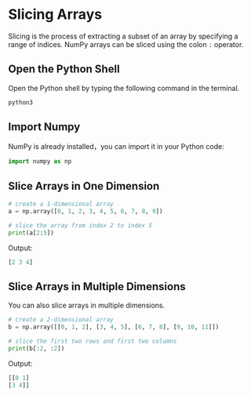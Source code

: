 # Slicing Arrays

Slicing is the process of extracting a subset of an array by specifying a range of indices. NumPy arrays can be sliced using the colon `:` operator.

## Open the Python Shell

Open the Python shell by typing the following command in the terminal.

```bash
python3
```

## Import Numpy

NumPy is already installed，you can import it in your Python code:

```python
import numpy as np
```

## Slice Arrays in One Dimension

```python
# create a 1-dimensional array
a = np.array([0, 1, 2, 3, 4, 5, 6, 7, 8, 9])

# slice the array from index 2 to index 5
print(a[2:5])
```

Output:

```python
[2 3 4]
```

## Slice Arrays in Multiple Dimensions

You can also slice arrays in multiple dimensions.

```python
# create a 2-dimensional array
b = np.array([[0, 1, 2], [3, 4, 5], [6, 7, 8], [9, 10, 11]])

# slice the first two rows and first two columns
print(b[:2, :2])
```

Output:

```python
[[0 1]
[3 4]]
```
